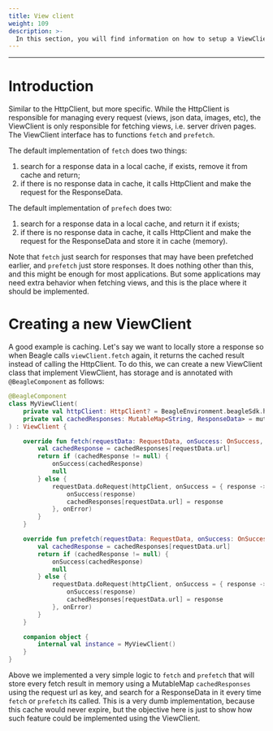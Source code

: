 ```yaml
---
title: View client
weight: 109
description: >-
  In this section, you will find information on how to setup a ViewClient in Beagle Android.
---
```


---

# Introduction
Similar to the HttpClient, but more specific. While the HttpClient is responsible for managing every request (views, json data, images, etc), the ViewClient is only responsible for fetching views, i.e. server driven pages.
The ViewClient interface has to functions `fetch` and `prefetch`.

The default implementation of `fetch` does two things:
1. search for a response data in a local cache, if exists, remove it from cache and return;
2. if there is no response data in cache, it calls HttpClient and make the request for the ResponseData.

The default implementation of `prefech` does two:
1. search for a response data in a local cache, and return it if exists;
2. if there is no response data in cache, it calls HttpClient and make the request for the ResponseData and store it in cache (memory).

Note that `fetch` just search for responses that may have been prefetched earlier, and `prefetch` just store responses. It does nothing other than this, and this might be enough for most applications. But some applications may need extra behavior when fetching views, and this is the place where it should be implemented.

# Creating a new ViewClient

A good example is caching. Let's say we want to locally store a response so when Beagle calls `viewClient.fetch` again, it returns the cached result instead of calling the HttpClient. To do this, we can create a new ViewClient class that implement ViewClient, has storage and is annotated with `@BeagleComponent` as follows:

```kotlin
@BeagleComponent
class MyViewClient(
    private val httpClient: HttpClient? = BeagleEnvironment.beagleSdk.httpClientFactory?.create(),
    private val cachedResponses: MutableMap<String, ResponseData> = mutableMapOf()
) : ViewClient {

    override fun fetch(requestData: RequestData, onSuccess: OnSuccess, onError: OnError): RequestCall? {
        val cachedResponse = cachedResponses[requestData.url]
        return if (cachedResponse != null) {
            onSuccess(cachedResponse)
            null
        } else {
            requestData.doRequest(httpClient, onSuccess = { response ->
                onSuccess(response)
                cachedResponses[requestData.url] = response
            }, onError)
        }
    }

    override fun prefetch(requestData: RequestData, onSuccess: OnSuccess, onError: OnError): RequestCall? {
        val cachedResponse = cachedResponses[requestData.url]
        return if (cachedResponse != null) {
            onSuccess(cachedResponse)
            null
        } else {
            requestData.doRequest(httpClient, onSuccess = { response ->
                onSuccess(response)
                cachedResponses[requestData.url] = response
            }, onError)
        }
    }

    companion object {
        internal val instance = MyViewClient()
    }
}

```

Above we implemented a very simple logic to `fetch` and `prefetch` that will store every fetch result in memory using a MutableMap `cachedResponses` using the request url as key, and search for a ResponseData in it every time `fetch` or `prefetch` its called. This is a very dumb implementation, because this cache would never expire, but the objective here is just to show how such feature could be implemented using the ViewClient.